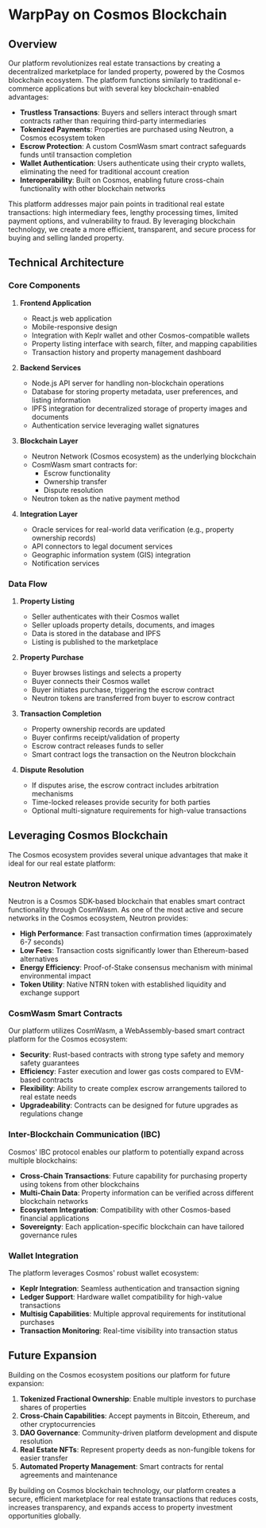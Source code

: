 # WarpPay on Cosmos Blockchain

## Overview

Our platform revolutionizes real estate transactions by creating a decentralized marketplace for landed property, powered by the Cosmos blockchain ecosystem. The platform functions similarly to traditional e-commerce applications but with several key blockchain-enabled advantages:

- **Trustless Transactions**: Buyers and sellers interact through smart contracts rather than requiring third-party intermediaries
- **Tokenized Payments**: Properties are purchased using Neutron, a Cosmos ecosystem token
- **Escrow Protection**: A custom CosmWasm smart contract safeguards funds until transaction completion
- **Wallet Authentication**: Users authenticate using their crypto wallets, eliminating the need for traditional account creation
- **Interoperability**: Built on Cosmos, enabling future cross-chain functionality with other blockchain networks

This platform addresses major pain points in traditional real estate transactions: high intermediary fees, lengthy processing times, limited payment options, and vulnerability to fraud. By leveraging blockchain technology, we create a more efficient, transparent, and secure process for buying and selling landed property.

## Technical Architecture

### Core Components

1. **Frontend Application**
   - React.js web application
   - Mobile-responsive design
   - Integration with Keplr wallet and other Cosmos-compatible wallets
   - Property listing interface with search, filter, and mapping capabilities
   - Transaction history and property management dashboard

2. **Backend Services**
   - Node.js API server for handling non-blockchain operations
   - Database for storing property metadata, user preferences, and listing information
   - IPFS integration for decentralized storage of property images and documents
   - Authentication service leveraging wallet signatures

3. **Blockchain Layer**
   - Neutron Network (Cosmos ecosystem) as the underlying blockchain
   - CosmWasm smart contracts for:
     - Escrow functionality
     - Ownership transfer
     - Dispute resolution
   - Neutron token as the native payment method

4. **Integration Layer**
   - Oracle services for real-world data verification (e.g., property ownership records)
   - API connectors to legal document services
   - Geographic information system (GIS) integration
   - Notification services

### Data Flow

1. **Property Listing**
   - Seller authenticates with their Cosmos wallet
   - Seller uploads property details, documents, and images
   - Data is stored in the database and IPFS
   - Listing is published to the marketplace

2. **Property Purchase**
   - Buyer browses listings and selects a property
   - Buyer connects their Cosmos wallet
   - Buyer initiates purchase, triggering the escrow contract
   - Neutron tokens are transferred from buyer to escrow contract

3. **Transaction Completion**
   - Property ownership records are updated
   - Buyer confirms receipt/validation of property
   - Escrow contract releases funds to seller
   - Smart contract logs the transaction on the Neutron blockchain

4. **Dispute Resolution**
   - If disputes arise, the escrow contract includes arbitration mechanisms
   - Time-locked releases provide security for both parties
   - Optional multi-signature requirements for high-value transactions

## Leveraging Cosmos Blockchain

The Cosmos ecosystem provides several unique advantages that make it ideal for our real estate platform:

### Neutron Network

Neutron is a Cosmos SDK-based blockchain that enables smart contract functionality through CosmWasm. As one of the most active and secure networks in the Cosmos ecosystem, Neutron provides:

- **High Performance**: Fast transaction confirmation times (approximately 6-7 seconds)
- **Low Fees**: Transaction costs significantly lower than Ethereum-based alternatives
- **Energy Efficiency**: Proof-of-Stake consensus mechanism with minimal environmental impact
- **Token Utility**: Native NTRN token with established liquidity and exchange support

### CosmWasm Smart Contracts

Our platform utilizes CosmWasm, a WebAssembly-based smart contract platform for the Cosmos ecosystem:

- **Security**: Rust-based contracts with strong type safety and memory safety guarantees
- **Efficiency**: Faster execution and lower gas costs compared to EVM-based contracts
- **Flexibility**: Ability to create complex escrow arrangements tailored to real estate needs
- **Upgradeability**: Contracts can be designed for future upgrades as regulations change

### Inter-Blockchain Communication (IBC)

Cosmos' IBC protocol enables our platform to potentially expand across multiple blockchains:

- **Cross-Chain Transactions**: Future capability for purchasing property using tokens from other blockchains
- **Multi-Chain Data**: Property information can be verified across different blockchain networks
- **Ecosystem Integration**: Compatibility with other Cosmos-based financial applications
- **Sovereignty**: Each application-specific blockchain can have tailored governance rules

### Wallet Integration

The platform leverages Cosmos' robust wallet ecosystem:

- **Keplr Integration**: Seamless authentication and transaction signing
- **Ledger Support**: Hardware wallet compatibility for high-value transactions
- **Multisig Capabilities**: Multiple approval requirements for institutional purchases
- **Transaction Monitoring**: Real-time visibility into transaction status

## Future Expansion

Building on the Cosmos ecosystem positions our platform for future expansion:

1. **Tokenized Fractional Ownership**: Enable multiple investors to purchase shares of properties
2. **Cross-Chain Capabilities**: Accept payments in Bitcoin, Ethereum, and other cryptocurrencies
3. **DAO Governance**: Community-driven platform development and dispute resolution
4. **Real Estate NFTs**: Represent property deeds as non-fungible tokens for easier transfer
5. **Automated Property Management**: Smart contracts for rental agreements and maintenance

By building on Cosmos blockchain technology, our platform creates a secure, efficient marketplace for real estate transactions that reduces costs, increases transparency, and expands access to property investment opportunities globally.
